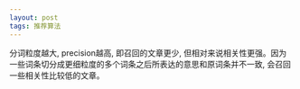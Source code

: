```yaml
---
layout: post
tags: 推荐算法
---
```


分词粒度越大, precision越高, 即召回的文章更少, 但相对来说相关性更强。因为一些词条切分成更细粒度的多个词条之后所表达的意思和原词条并不一致, 会召回一些相关性比较低的文章。
